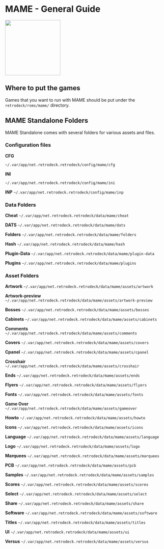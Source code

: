 # MAME - General Guide

<img src="../../../wiki_images/logos/mame-logo.png" width="180">

## Where to put the games
Games that you want to run with MAME should be put under the `retrodeck/roms/mame/` directory.

## MAME Standalone Folders

MAME Standalone comes with several folders for various assets and files.

### Configuration files

**CFG**

`~/.var/app/net.retrodeck.retrodeck/config/mame/cfg`

**INI**

`~/.var/app/net.retrodeck.retrodeck/config/mame/ini`

**INP**
`~/.var/app/net.retrodeck.retrodeck/config/mame/inp`

### Data Folders

**Cheat**
`~/.var/app/net.retrodeck.retrodeck/data/mame/cheat`

**DATS**
`~/.var/app/net.retrodeck.retrodeck/data/mame/dats`

**Folders**
`~/.var/app/net.retrodeck.retrodeck/data/mame/folders`

**Hash**
`~/.var/app/net.retrodeck.retrodeck/data/mame/hash`

**Plugin-Data**
`~/.var/app/net.retrodeck.retrodeck/data/mame/plugin-data`

**Plugins**
`~/.var/app/net.retrodeck.retrodeck/data/mame/plugins`

### Asset Folders

**Artwork**
`~/.var/app/net.retrodeck.retrodeck/data/mame/assets/artwork`

**Artwork-preview**
`~/.var/app/net.retrodeck.retrodeck/data/mame/assets/artwork-preview`

**Bosses**
`~/.var/app/net.retrodeck.retrodeck/data/mame/assets/bosses`

**Cabinets**
`~/.var/app/net.retrodeck.retrodeck/data/mame/assets/cabinets`

**Comments**
`~/.var/app/net.retrodeck.retrodeck/data/mame/assets/comments`

**Covers**
`~/.var/app/net.retrodeck.retrodeck/data/mame/assets/covers`

**Cpanel**
`~/.var/app/net.retrodeck.retrodeck/data/mame/assets/cpanel`

**Crosshair**
`~/.var/app/net.retrodeck.retrodeck/data/mame/assets/crosshair`

**Ends**
`~/.var/app/net.retrodeck.retrodeck/data/mame/assets/ends`

**Flyers**
`~/.var/app/net.retrodeck.retrodeck/data/mame/assets/flyers`

**Fonts**
`~/.var/app/net.retrodeck.retrodeck/data/mame/assets/fonts`

**Game Over**
`~/.var/app/net.retrodeck.retrodeck/data/mame/assets/gameover`

**Howto**
`~/.var/app/net.retrodeck.retrodeck/data/mame/assets/howto`

**Icons**
`~/.var/app/net.retrodeck.retrodeck/data/mame/assets/icons`

**Language**
`~/.var/app/net.retrodeck.retrodeck/data/mame/assets/language`

**Logo**
`~/.var/app/net.retrodeck.retrodeck/data/mame/assets/logo`

**Marquees**
`~/.var/app/net.retrodeck.retrodeck/data/mame/assets/marquees`

**PCB**
`~/.var/app/net.retrodeck.retrodeck/data/mame/assets/pcb`

**Samples**
`~/.var/app/net.retrodeck.retrodeck/data/mame/assets/samples`

**Scores**
`~/.var/app/net.retrodeck.retrodeck/data/mame/assets/scores`

**Select**
`~/.var/app/net.retrodeck.retrodeck/data/mame/assets/select`

**Share**
`~/.var/app/net.retrodeck.retrodeck/data/mame/assets/share`

**Software**
`~/.var/app/net.retrodeck.retrodeck/data/mame/assets/software`

**Titles**
`~/.var/app/net.retrodeck.retrodeck/data/mame/assets/titles`

**UI**
`~/.var/app/net.retrodeck.retrodeck/data/mame/assets/ui`

**Versus**
`~/.var/app/net.retrodeck.retrodeck/data/mame/assets/versus`
